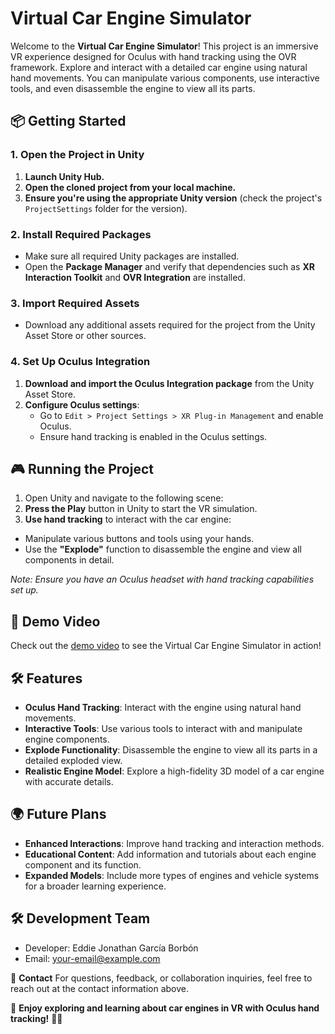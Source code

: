 # Virtual Car Engine Simulator

Welcome to the **Virtual Car Engine Simulator**! This project is an immersive VR experience designed for Oculus with hand tracking using the OVR framework. Explore and interact with a detailed car engine using natural hand movements. You can manipulate various components, use interactive tools, and even disassemble the engine to view all its parts.

## 📦 Getting Started

### 1. Open the Project in Unity
1. **Launch Unity Hub.**
2. **Open the cloned project from your local machine.**
3. **Ensure you're using the appropriate Unity version** (check the project's `ProjectSettings` folder for the version).

### 2. Install Required Packages
- Make sure all required Unity packages are installed.
- Open the **Package Manager** and verify that dependencies such as **XR Interaction Toolkit** and **OVR Integration** are installed.

### 3. Import Required Assets
- Download any additional assets required for the project from the Unity Asset Store or other sources.

### 4. Set Up Oculus Integration
1. **Download and import the Oculus Integration package** from the Unity Asset Store.
2. **Configure Oculus settings**:
   - Go to `Edit > Project Settings > XR Plug-in Management` and enable Oculus.
   - Ensure hand tracking is enabled in the Oculus settings.

## 🎮 Running the Project

1. Open Unity and navigate to the following scene:
2. **Press the Play** button in Unity to start the VR simulation.
3. **Use hand tracking** to interact with the car engine:
- Manipulate various buttons and tools using your hands.
- Use the **"Explode"** function to disassemble the engine and view all components in detail.

*Note: Ensure you have an Oculus headset with hand tracking capabilities set up.*

## 🎥 Demo Video

Check out the [demo video](https://www.youtube.com/watch?v=Y2nsah0Orik&feature=youtu.be) to see the Virtual Car Engine Simulator in action!

## 🛠️ Features
- **Oculus Hand Tracking**: Interact with the engine using natural hand movements.
- **Interactive Tools**: Use various tools to interact with and manipulate engine components.
- **Explode Functionality**: Disassemble the engine to view all its parts in a detailed exploded view.
- **Realistic Engine Model**: Explore a high-fidelity 3D model of a car engine with accurate details.

## 🌍 Future Plans
- **Enhanced Interactions**: Improve hand tracking and interaction methods.
- **Educational Content**: Add information and tutorials about each engine component and its function.
- **Expanded Models**: Include more types of engines and vehicle systems for a broader learning experience.

## 🛠️ Development Team
- Developer: Eddie Jonathan García Borbón
- Email: your-email@example.com

📧 **Contact**
For questions, feedback, or collaboration inquiries, feel free to reach out at the contact information above.

🔧 **Enjoy exploring and learning about car engines in VR with Oculus hand tracking!** 🚗✨
